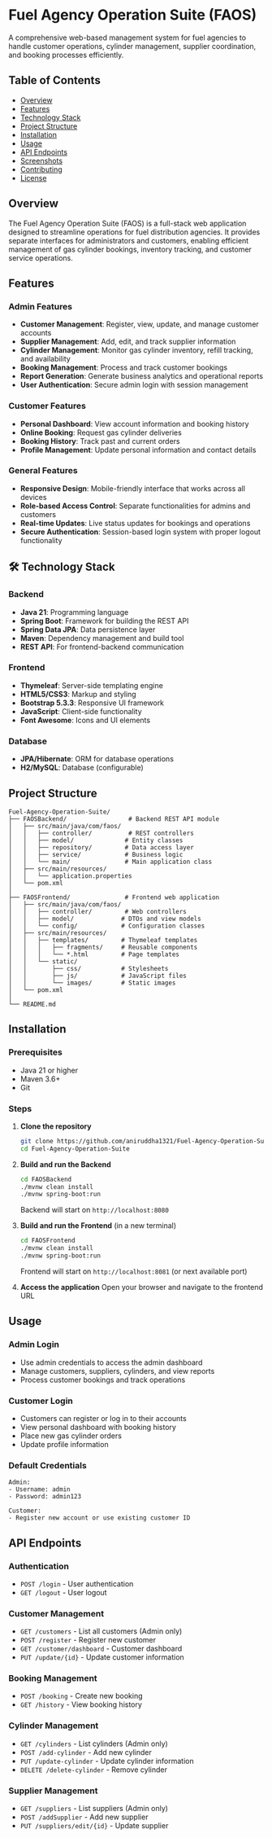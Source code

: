 # Fuel Agency Operation Suite (FAOS)

A comprehensive web-based management system for fuel agencies to handle customer operations, cylinder management, supplier coordination, and booking processes efficiently.

## Table of Contents

- [Overview](#overview)
- [Features](#features)
- [Technology Stack](#technology-stack)
- [Project Structure](#project-structure)
- [Installation](#installation)
- [Usage](#usage)
- [API Endpoints](#api-endpoints)
- [Screenshots](#screenshots)
- [Contributing](#contributing)
- [License](#license)

## Overview

The Fuel Agency Operation Suite (FAOS) is a full-stack web application designed to streamline operations for fuel distribution agencies. It provides separate interfaces for administrators and customers, enabling efficient management of gas cylinder bookings, inventory tracking, and customer service operations.

## Features

### Admin Features
- **Customer Management**: Register, view, update, and manage customer accounts
- **Supplier Management**: Add, edit, and track supplier information
- **Cylinder Management**: Monitor gas cylinder inventory, refill tracking, and availability
- **Booking Management**: Process and track customer bookings
- **Report Generation**: Generate business analytics and operational reports
- **User Authentication**: Secure admin login with session management

### Customer Features
- **Personal Dashboard**: View account information and booking history
- **Online Booking**: Request gas cylinder deliveries
- **Booking History**: Track past and current orders
- **Profile Management**: Update personal information and contact details

### General Features
- **Responsive Design**: Mobile-friendly interface that works across all devices
- **Role-based Access Control**: Separate functionalities for admins and customers
- **Real-time Updates**: Live status updates for bookings and operations
- **Secure Authentication**: Session-based login system with proper logout functionality

## 🛠 Technology Stack

### Backend
- **Java 21**: Programming language
- **Spring Boot**: Framework for building the REST API
- **Spring Data JPA**: Data persistence layer
- **Maven**: Dependency management and build tool
- **REST API**: For frontend-backend communication

### Frontend
- **Thymeleaf**: Server-side templating engine
- **HTML5/CSS3**: Markup and styling
- **Bootstrap 5.3.3**: Responsive UI framework
- **JavaScript**: Client-side functionality
- **Font Awesome**: Icons and UI elements

### Database
- **JPA/Hibernate**: ORM for database operations
- **H2/MySQL**: Database (configurable)

## Project Structure

```
Fuel-Agency-Operation-Suite/
├── FAOSBackend/                 # Backend REST API module
│   ├── src/main/java/com/faos/
│   │   ├── controller/          # REST controllers
│   │   ├── model/              # Entity classes
│   │   ├── repository/         # Data access layer
│   │   ├── service/            # Business logic
│   │   └── main/               # Main application class
│   ├── src/main/resources/
│   │   └── application.properties
│   └── pom.xml
│
├── FAOSFrontend/               # Frontend web application
│   ├── src/main/java/com/faos/
│   │   ├── controller/         # Web controllers
│   │   ├── model/             # DTOs and view models
│   │   └── config/            # Configuration classes
│   ├── src/main/resources/
│   │   ├── templates/         # Thymeleaf templates
│   │   │   ├── fragments/     # Reusable components
│   │   │   └── *.html         # Page templates
│   │   └── static/
│   │       ├── css/           # Stylesheets
│   │       ├── js/            # JavaScript files
│   │       └── images/        # Static images
│   └── pom.xml
│
└── README.md
```

## Installation

### Prerequisites
- Java 21 or higher
- Maven 3.6+
- Git

### Steps

1. **Clone the repository**
   ```bash
   git clone https://github.com/aniruddha1321/Fuel-Agency-Operation-Suite.git
   cd Fuel-Agency-Operation-Suite
   ```

2. **Build and run the Backend**
   ```bash
   cd FAOSBackend
   ./mvnw clean install
   ./mvnw spring-boot:run
   ```
   Backend will start on `http://localhost:8080`

3. **Build and run the Frontend** (in a new terminal)
   ```bash
   cd FAOSFrontend
   ./mvnw clean install
   ./mvnw spring-boot:run
   ```
   Frontend will start on `http://localhost:8081` (or next available port)

4. **Access the application**
   Open your browser and navigate to the frontend URL

## Usage

### Admin Login
- Use admin credentials to access the admin dashboard
- Manage customers, suppliers, cylinders, and view reports
- Process customer bookings and track operations

### Customer Login
- Customers can register or log in to their accounts
- View personal dashboard with booking history
- Place new gas cylinder orders
- Update profile information

### Default Credentials
```
Admin: 
- Username: admin
- Password: admin123

Customer: 
- Register new account or use existing customer ID
```

## API Endpoints

### Authentication
- `POST /login` - User authentication
- `GET /logout` - User logout

### Customer Management
- `GET /customers` - List all customers (Admin only)
- `POST /register` - Register new customer
- `GET /customer/dashboard` - Customer dashboard
- `PUT /update/{id}` - Update customer information

### Booking Management
- `POST /booking` - Create new booking
- `GET /history` - View booking history

### Cylinder Management
- `GET /cylinders` - List cylinders (Admin only)
- `POST /add-cylinder` - Add new cylinder
- `PUT /update-cylinder` - Update cylinder information
- `DELETE /delete-cylinder` - Remove cylinder

### Supplier Management
- `GET /suppliers` - List suppliers (Admin only)
- `POST /addSupplier` - Add new supplier
- `PUT /suppliers/edit/{id}` - Update supplier
